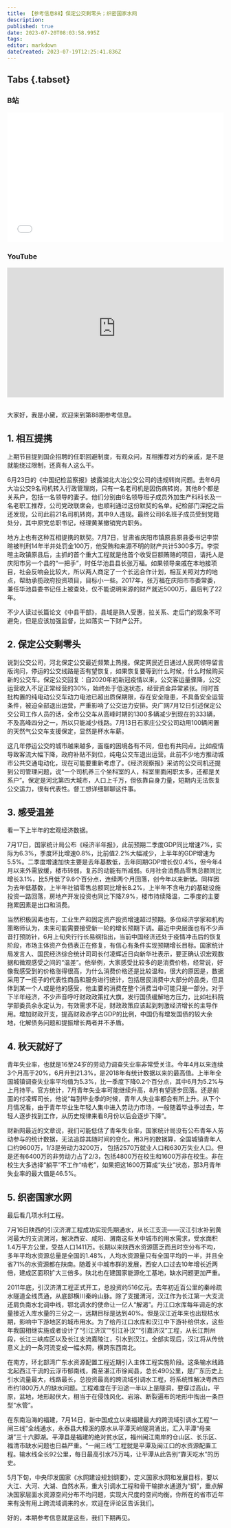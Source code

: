```yaml
---
title: 【参考信息88】保定公交剩零头；织密国家水网
description: 
published: true
date: 2023-07-20T08:03:58.995Z
tags: 
editor: markdown
dateCreated: 2023-07-19T12:25:41.836Z
---
```


## Tabs {.tabset}
### B站
<div style="position: relative; padding: 30% 45%;">
<iframe style="position: absolute; width: 100%; height: 100%; left: 0; top: 0;" src="//player.bilibili.com/player.html?&bvid=BV1yz4y1473D&page=1&as_wide=1&high_quality=1&danmaku=1&autoplay=0" scrolling="no" border="0" frameborder="no" framespacing="0" allowfullscreen="true"></iframe>
</div>

### YouTube
<div style="position: relative; padding: 30% 45%;">
<iframe style="position: absolute; top: 0; left: 0; width: 100%; height: 100%;" src="https://www.youtube-nocookie.com/embed/YouTubeVID" title="YouTube video player" frameborder="0" allow="accelerometer; autoplay; clipboard-write; encrypted-media; gyroscope; picture-in-picture" allowfullscreen></iframe>
</div>

## 

大家好，我是小黛，欢迎来到第88期参考信息。

## 1. 相互提携

上期节目提到国企招聘的任职回避制度，有观众问，互相推荐对方的亲戚，是不是就能绕过限制，还真有人这么干。

6月23日的《中国纪检监察报》披露湖北大冶公交公司的违规转岗问题。去年6月大冶公交9名司机转入行政管理岗，只有一名老司机是因伤病转岗，其他8个都是关系户，包括一名领导的妻子。他们分别由6名领导班子成员外加生产科科长及一名老职工推荐，公司党政联席会，也顺利通过这份默契的名单。纪检部门深挖之后还发现，公司此前21名司机转岗，其中9人违规。最终公司6名班子成员受到党籍处分，其中原党总职书记，经理黄某撤销党内职务。

地方上也有这种互相提携的默契。7月7日，甘肃省庆阳市镇原县原县委书记李崇暄被判刑14年半并处罚金100万，他受贿和来源不明的财产共计5300多万。李崇暄主政镇原县后，主抓的首个重大工程就是他首个收受巨额贿赂的项目，请托人是庆阳市另一个县的“一把手”，时任华池县县长张万福。如果领导亲戚在本地接项目，社会反响会比较大，所以两人商定了一个长远合作计划，相互关照对方的地点，帮助承揽政府投资项目，目标小一些。2017年，张万福在庆阳市市委常委，兼任华池县委书记任上被查处，仅不能说明来源的财产就近5000万，最后判了22年。

不少人读过长篇论文《中县干部》，县域是熟人受惠，拉关系、走后门的现象不可避免，但是应该加强监督，比如落实一下财产公开。

## 2. 保定公交剩零头

说到公交公司，河北保定公交最近频繁上热搜。保定网民近日通过人民网领导留言版询问，停运的公交线路是否有望恢复，如果恢复要等到什么时候，什么时候购买新的公交车。保定公交回复：自2020年初新冠疫情以来，公交客运量骤降，公交运营收入不足正常经营的30%，始终处于低迷状态，经营资金异常紧张。同时首批构置的纯电动公交车动力电池已超出质保期限，存在安全隐患，不具备安全运营条件，被迫全部退出运营，严重影响了公交运力安排。央广网7月12日引述保定公交公司工作人员的话，全市公交车从高峰时期的1300多辆减少到现在的333辆，不及高峰四分之一，所以只能减少线路。7月13日石家庄公交公司动用100辆闲置的天然气公交车支援保定，显然是杯水车薪。

这几年停运公交的城市越来越多，面临的困境各有不同，但也有共同点。比如疫情导致客流大幅下降，政府补贴不到位，纯电公交车退出运营。此前不少地方推动城市公共交通电动化，现在可能要重新考虑了。《经济观察报》采访的公交司机还提到公司管理问题，说“一个司机养三个坐科室的人，科室里面闲职太多，还都是关系户”。保定是河北第四大城市，人口上千万，但依靠自身力量，短期内无法恢复公交运力，很有代表性。督工想详细聊聊这件事。

## 3. 感受温差

看一下上半年的宏观经济数据。

7月17日，国家统计局公布《经济半年报》，此前预期二季度GDP同比增速7%，实际为6.3%，季度环比增速0.8%，比前值2.2%大幅减少，上半年的GDP增速为5.5%。二季度增速加快主要是去年基数低，去年同期GDP增长仅0.4%，但今年4月以来外需放缓，楼市转弱，复苏的动能有所减弱。6月社会消费品零售总额同比增长3.1%，比5月低了9.6个百分点，连续两个月回落，创今年以来新低。同样因为去年低基数，上半年社销零售总额同比增长8.2%，上半年不含电力的基础设施投资一路回落，房地产开发投资也同比下降7.9%，楼市持续降温，二季度的主要拖累因素是出口和消费。

当然积极因素也有，工业生产和固定资产投资增速超过预期。多位经济学家和机构策略师认为，未来可能需要接受新一轮的增长预期下调。最近中央层面也有不少声音打预防针，6月上旬央行行长易纲指出，当前中国经济还处于疫情冲击后的恢复阶段，市场主体资产负债表正在修复，有信心有条件实现预期增长目标。国家统计局发言人、国民经济综合统计司司长付凌辉近日向新华社表示，要正确认识宏观数据和微观感受之间的“温差”。他举例，大家感受比较多的是消费价格，经常说，好像我感受到的价格涨得很高，为什么消费价格还是比较温和，很大的原因是，数据采用了一揽子的代表性商品和服务进行统计，包括居民消费中大部分的品类，但具体到某一个人或是他的感受，他主要的消费在整个消费当中可能只是一部分。对于下半年经济，不少声音呼吁财政政策扛大旗，发行国债缓解地方压力，比如社科院学部委员余永定认为，有效需求不足，财政政策应该起到刺激经济增长的主导作用。增加财政开支，提高财政赤字占GDP的比例，中国仍有增发国债的较大余地，化解债务问题和提振增长两者并不矛盾。

## 4. 秋天就好了

青年失业率，也就是16至24岁的劳动力调查失业率非常受关注。今年4月以来连续3个月高于20%，6月升到21.3%，是2018年有统计数据以来的最高值。上半年全国城镇调查失业率平均值为5.3%，比一季度下降0.2个百分点，其中6月为5.2%与上月持平。官方统计，7月青年失业率可能继续升高，8月有望逐步回落。还是前面的付凌辉司长，他说“每到毕业季的时候，青年人失业率都会有所上升。从下个月情况看，由于青年毕业生年轻人集中进入劳动力市场，一般随着毕业季过去，年轻人逐步找到工作，从历史规律来看8月份以后会逐步下降”。

财新网最近的文章说，我们可能低估了青年失业率，国家统计局没有公布青年人劳动参与的统计数据，无法追踪其随时间的变化。用3月的数据算，全国城镇青年人口约9600万，1/3是劳动力3200万，
包括2570万就业人口和630万失业人口。但是还有6400万的非劳动力占了2/3，包括4800万在校生和1600万非在校生。非在校生大多选择“躺平”不工作“啃老”，如果把这1600万算成“失业”状态，那3月青年失业率的最大值是46.5%。

## 5. 织密国家水网

最后看几项水利工程。

7月16日陕西的引汉济渭工程成功实现先期通水，从长江支流——汉江引水补到黄河最大的支流渭河，解决西安、咸阳、渭南这些关中城市的用水需求，受水面积1.4万平方公里，受益人口1411万。长期以来陕西水资源匮乏而且时空分布不均，多年平均水资源总量是全国的1.48%，人均水资源量只有全国平均的一半，并且全省71%的水资源都在陕南。随着关中城市群的发展，西安人口过去10年增长近两倍，建成区面积扩大三倍多。陕北也在建国家能源化工基地，缺水问题更加严重。

2011年底，引汉济渭工程正式开工，总投资约516亿元。去年初近百公里的秦岭疏水隧道全线贯通，从底部横川秦岭山脉。除了支援渭河，汉江作为长江第一大支流还肩负南水北调中线，鄂北调水的使命让一亿人“解渴”。丹江口水库每年调走的水量接近入库水量的三分之一，远期目标是达到40%。但是汉江近年来也出现枯水期，影响中下游地区的城市用水。为了给丹江口水库和汉江中下游补给供水，这些年我国相继实施或者设计了“引江济汉”“引江补汉”“引嘉济汉”工程，从长江荆州段，长江三峡库区以及长江支流嘉陵江，引水到汉江。全部实现后，汉江将从传统意义上的一条河流变成一幅水网，横跨东西南北。

在南方，环北部湾广东水资源配置工程近期引入主体工程实施阶段。这条输水线路北起西江干流的云浮市郁南线，南至湛江市徐闻县，总长490公里，是广东历史上引水流量最大，线路最长，总投资最高的跨流域引调水工程，将系统性解决粤西四市约1800万人的缺水问题。工程难度在于沿途一半以上是隧洞，要穿过高山，平原，盆地，地形起伏大，相当于在侵蚀风化、岩溶、断裂遍布的地形中掏出一条巨型“水管”。

在东南沿海的福建，7月14日，新中国成立以来福建最大的跨流域引调水工程“一闸三线”全线通水，永泰县大樟溪的原水从平潭天岭隧洞涌出，汇入平潭“母亲湖”三十六脚湖。平潭县是福建的绝对贫水区，福州闽江南岸的仓山区、长乐区、福清市缺水问题也日益严重。“一闸三线”工程就是平潭及闽江口的水资源配置工程。输水线全长92公里，每日最高引水75万吨，让平潭从此告别“靠天吃水”的历史。

5月下旬，中央印发国家《水网建设规划纲要》，定义国家水网和发展目标，要以大江、大河、大湖、自然水系，重大引调水工程和骨干输排水通道为“纲”，重点解决国家层面水资源空间分布不均问题，实现大尺度的空间均衡。你所在的省市近年来有没有用上跨流域调来的水，欢迎在评论区告诉我们。

好的，本期参考信息就是这些，我们下期再见。

